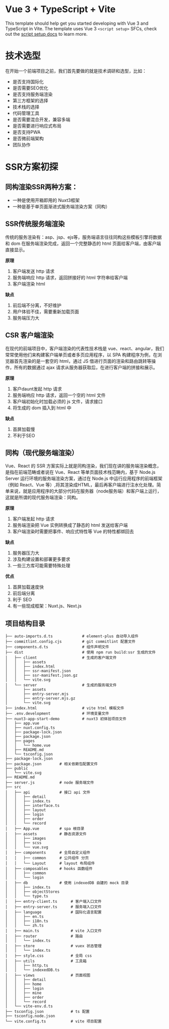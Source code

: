 # Vue 3 + TypeScript + Vite

This template should help get you started developing with Vue 3 and TypeScript in Vite. The template uses Vue 3 `<script setup>` SFCs, check out the [script setup docs](https://v3.vuejs.org/api/sfc-script-setup.html#sfc-script-setup) to learn more.

# 技术选型
在开始一个前端项目之前，我们首先要做的就是技术调研和选型，比如：
- 是否支持国际化
- 是否需要SEO优化
- 是否支持服务端渲染
- 第三方框架的选择
- 技术栈的选择
- 代码管理工具
- 是否需要混合开发，兼容多端
- 是否需要进行响应式布局
- 是否支持PWA
- 是否微前端架构
- 团队协作

# SSR方案初探
## 同构渲染SSR两种方案：
- 一种是使用开箱即用的 Nuxt3框架
- 一种是基于单页面渐进式服务端渲染方案（同构）

## SSR传统服务端渲染
传统的服务渲染有：asp、jsp、ejs等，服务端语言往往同构这些模板引擎将数据和 dom 在服务端渲染完成，返回一个完整静态的 html 页面给客户端，由客户端直接显示。

**原理**
1. 客户端发送 http 请求
2. 服务端响应 http 请求，返回拼接好的 html 字符串给客户端
3. 客户端渲染 html
   
**缺点** 

1. 前后端不分离，不好维护
2. 用户体验不佳，需要重新加载页面
3. 服务端压力大
   
## CSR 客户端渲染
在现代的前端项目中，客户端渲染的代表性技术栈是 vue、react、angular，我们常常使用他们来构建客户端单页或者多页应用程序，以 SPA 构建程序为例，在浏览器首先渲染的是一套空的 html，通过 JS 借进行页面的渲染和路由跳转等操作，所有的数据通过 ajax 请求从服务器获取后，在进行客户端的拼接和展示。 

**原理**
1. 客户daunt发起 http 请求
2. 服务端响应 http 请求，返回一个空的 html 文件
3. 客户端初始化时加载必须的 js 文件，请求接口
4. 将生成的 dom 插入到 html 中
   
**缺点** 

1. 首屏加载慢
2. 不利于SEO
## 同构（现代服务端渲染）
Vue、React 的 SSR 方案实际上就是同构渲染，我们现在讲的服务端渲染概念，是指在前端范畴或者说在 Vue、React 等单页面技术栈范畴内，基于 Node.js Server 运行环境的服务端渲染方案，通过在 Node.js 中运行应用程序的前端框架（例如 React、Vue 等）,将其渲染成HTML，最后再客户端进行注水化处理。简单来说，就是应用程序的大部分代码在服务器（node服务端）和客户端上运行，这就是所谓的现代服务端渲染：同构。

**原理**
1. 客户端发起 http 请求
2. 服务端渲染把 Vue 实例转换成了静态的 html 发送给客户端
3. 客户端渲染时需要把事件、响应式特性等 Vue 的特性都绑回去
   
**缺点** 
1. 服务器压力大
2. 涉及构建设置和部署更多要求
3. 一些三方库可能需要特殊处理
   
**优点**
1. 首屏加载速度快
2. 前后端分离
3. 利于 SEO
4. 有一些现成框架：Nuxt.js、Next.js

## 项目结构目录

```
├── auto-imports.d.ts             # element-plus 自动导入组件
├── commitlint.config.cjs         # git commitlint 配置文件
├── components.d.ts               # 组件声明文件
├── dist                          # 使用 npm run build:ssr 生成的文件
│   ├── client                    # 生成的客户端文件
│   │   ├── assets
│   │   ├── index.html
│   │   ├── ssr-manifest.json
│   │   ├── ssr-manifest.json.gz
│   │   └── vite.svg
│   └── server                    # 生成的服务端文件
│       ├── assets
│       ├── entry-server.mjs
│       ├── entry-server.mjs.gz
│       └── vite.svg
├── index.html                    # vite html 模板文件
├── .env.development              # 环境变量文件
├── nuxt3-app-start-demo          # nuxt3 初体验项目文件
│   ├── app.vue
│   ├── nuxt.config.ts
│   ├── package-lock.json
│   ├── package.json
│   ├── pages
│   │   └── home.vue
│   ├── README.md
│   └── tsconfig.json
├── package-lock.json
├── package.json        # 相关依赖包配置文件
├── public          
│   └── vite.svg
├── README.md
├── server.js           # node 服务端文件
├── src
│   ├── api             # 接口 api 文件
│   │   ├── detail
│   │   ├── index.ts
│   │   ├── interface.ts
│   │   ├── layout
│   │   ├── login
│   │   ├── order
│   │   └── record
│   ├── App.vue         # spa 根目录 
│   ├── assets          # 静态资源文件
│   │   ├── images
│   │   ├── scss
│   │   └── vue.svg
│   ├── components      # 全局自定义组件
│   │   ├── common      # 公共组件 分页
│   │   └── Layout      # layout 布局组件
│   ├── composables     # hooks 函数组件
│   │   ├── common
│   │   └── login
│   ├── db              # 使用 indexedDB 自建的 mock 目录
│   │   ├── index.ts
│   │   ├── objectStores
│   │   └── type.ts
│   ├── entry-client.ts      # 客户端入口文件
│   ├── entry-server.ts      # 服务端入口文件
│   ├── language             # 国际化语言配置
│   │   ├── en.ts
│   │   ├── i18n.ts
│   │   └── zh.ts
│   ├── main.ts              # vite 入口文件
│   ├── router               # 路由
│   │   └── index.ts
│   ├── store                # vuex 状态管理
│   │   └── index.ts
│   ├── style.css            # 全局 css
│   ├── utils                # 工具箱
│   │   ├── http.ts
│   │   └── indexedDB.ts
│   ├── views                # 页面视图
│   │   ├── detail
│   │   ├── home
│   │   ├── login
│   │   ├── mine
│   │   ├── order
│   │   └── record
│   └── vite-env.d.ts
├── tsconfig.json            # ts 配置
├── tsconfig.node.json
└── vite.config.ts           # vite 项目配置
```

